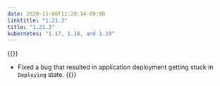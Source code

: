 ```yaml
---
date: 2020-11-06T11:20:14-08:00
linktitle: "1.21.3"
title: "1.21.3"
kubernetes: "1.17, 1.18, and 1.19"
---
```


{{<fixes>}}
* Fixed a bug that resulted in application deployment getting stuck in `Deploying` state.
{{</fixes>}}
